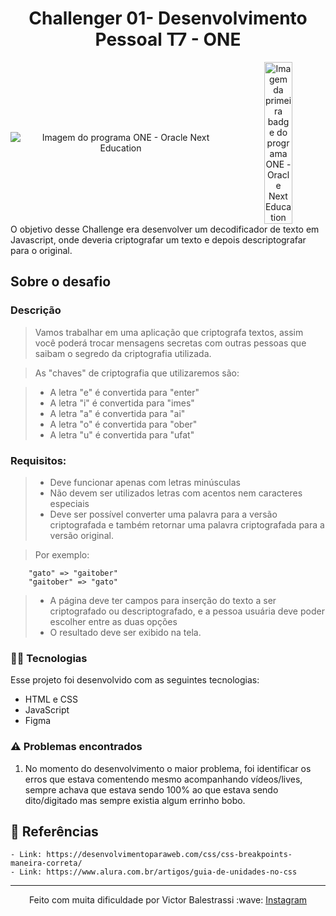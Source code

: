 <h1 align="center">Challenger 01- Desenvolvimento Pessoal T7 - ONE</h1>
<div align="center" style="display: flex; align-items: center; justify-content: center;">
    <img widt="30%" src="./.github/one.png" alt="Imagem do programa ONE - Oracle Next Education">
    <img width="30%" src="./.github/Decodificador de texto.png" alt="Imagem da primeira badge do programa ONE - Oracle Next Education">
</div>
    O objetivo desse Challenge era desenvolver um decodificador de texto em Javascript, onde deveria criptografar um texto e depois descriptografar para o original.
</p>

## Sobre o desafio
### Descrição

> Vamos trabalhar em uma aplicação que criptografa textos, assim você poderá trocar mensagens secretas com outras pessoas que saibam o segredo da criptografia utilizada.

> As "chaves" de criptografia que utilizaremos são:

> - A letra "e" é convertida para "enter"
> - A letra "i" é convertida para "imes"
> - A letra "a" é convertida para "ai"
> - A letra "o" é convertida para "ober"
> - A letra "u" é convertida para "ufat"

### Requisitos:
> - Deve funcionar apenas com letras minúsculas
> - Não devem ser utilizados letras com acentos nem caracteres especiais
> - Deve ser possível converter uma palavra para a versão criptografada e também retornar uma palavra criptografada para a versão original.

> Por exemplo:
```Js
    "gato" => "gaitober"
    "gaitober" => "gato"
```

> - A página deve ter campos para inserção do texto a ser criptografado ou descriptografado, e a pessoa usuária deve poder escolher entre as duas opções
> - O resultado deve ser exibido na tela.


### 👨‍💻 Tecnologias

Esse projeto foi desenvolvido com as seguintes tecnologias:

- HTML e CSS
- JavaScript
- Figma


### ⚠️ Problemas encontrados

1. No momento do desenvolvimento o maior problema, foi identificar os erros que estava comentendo mesmo acompanhando vídeos/lives, sempre achava que estava sendo 100% ao que estava sendo dito/digitado mas sempre existia algum errinho bobo.



## 📎 Referências

    - Link: https://desenvolvimentoparaweb.com/css/css-breakpoints-maneira-correta/
    - Link: https://www.alura.com.br/artigos/guia-de-unidades-no-css


---

<p align="center">
    Feito com muita dificuldade por Victor Balestrassi :wave: <a href="https://instagram.com/balestrassi" target="_blank">Instagram</a>
</p>
